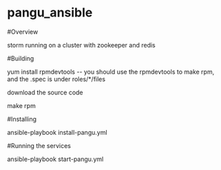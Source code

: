 # pangu_ansible

#Overview

storm running on a cluster with zookeeper and redis

#Building

yum install rpmdevtools   -- you should use the rpmdevtools to make rpm, and the .spec is under roles/*/files

download the source code

make rpm   

#Installing

ansible-playbook install-pangu.yml

#Running the services

ansible-playbook start-pangu.yml

